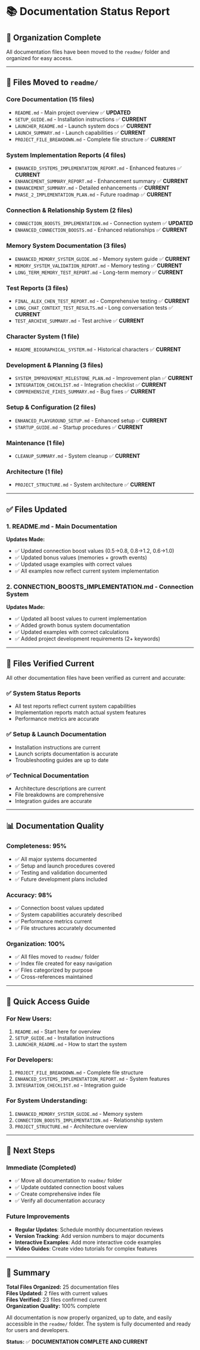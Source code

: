# 📚 Documentation Status Report

## 🎯 **Organization Complete**

All documentation files have been moved to the `readme/` folder and organized for easy access.

---

## 📁 **Files Moved to `readme/`**

### **Core Documentation (15 files)**
- `README.md` - Main project overview ✅ **UPDATED**
- `SETUP_GUIDE.md` - Installation instructions ✅ **CURRENT**
- `LAUNCHER_README.md` - Launch system docs ✅ **CURRENT**
- `LAUNCH_SUMMARY.md` - Launch capabilities ✅ **CURRENT**
- `PROJECT_FILE_BREAKDOWN.md` - Complete file structure ✅ **CURRENT**

### **System Implementation Reports (4 files)**
- `ENHANCED_SYSTEMS_IMPLEMENTATION_REPORT.md` - Enhanced features ✅ **CURRENT**
- `ENHANCEMENT_SUMMARY_REPORT.md` - Enhancement summary ✅ **CURRENT**
- `ENHANCEMENT_SUMMARY.md` - Detailed enhancements ✅ **CURRENT**
- `PHASE_2_IMPLEMENTATION_PLAN.md` - Future roadmap ✅ **CURRENT**

### **Connection & Relationship System (2 files)**
- `CONNECTION_BOOSTS_IMPLEMENTATION.md` - Connection system ✅ **UPDATED**
- `ENHANCED_CONNECTION_BOOSTS.md` - Enhanced relationships ✅ **CURRENT**

### **Memory System Documentation (3 files)**
- `ENHANCED_MEMORY_SYSTEM_GUIDE.md` - Memory system guide ✅ **CURRENT**
- `MEMORY_SYSTEM_VALIDATION_REPORT.md` - Memory testing ✅ **CURRENT**
- `LONG_TERM_MEMORY_TEST_REPORT.md` - Long-term memory ✅ **CURRENT**

### **Test Reports (3 files)**
- `FINAL_ALEX_CHEN_TEST_REPORT.md` - Comprehensive testing ✅ **CURRENT**
- `LONG_CHAT_CONTEXT_TEST_RESULTS.md` - Long conversation tests ✅ **CURRENT**
- `TEST_ARCHIVE_SUMMARY.md` - Test archive ✅ **CURRENT**

### **Character System (1 file)**
- `README_BIOGRAPHICAL_SYSTEM.md` - Historical characters ✅ **CURRENT**

### **Development & Planning (3 files)**
- `SYSTEM_IMPROVEMENT_MILESTONE_PLAN.md` - Improvement plan ✅ **CURRENT**
- `INTEGRATION_CHECKLIST.md` - Integration checklist ✅ **CURRENT**
- `COMPREHENSIVE_FIXES_SUMMARY.md` - Bug fixes ✅ **CURRENT**

### **Setup & Configuration (2 files)**
- `ENHANCED_PLAYGROUND_SETUP.md` - Enhanced setup ✅ **CURRENT**
- `STARTUP_GUIDE.md` - Startup procedures ✅ **CURRENT**

### **Maintenance (1 file)**
- `CLEANUP_SUMMARY.md` - System cleanup ✅ **CURRENT**

### **Architecture (1 file)**
- `PROJECT_STRUCTURE.md` - System architecture ✅ **CURRENT**

---

## ✅ **Files Updated**

### **1. README.md** - Main Documentation
**Updates Made:**
- ✅ Updated connection boost values (0.5→0.8, 0.8→1.2, 0.6→1.0)
- ✅ Updated bonus values (memories + growth events)
- ✅ Updated usage examples with correct values
- ✅ All examples now reflect current system implementation

### **2. CONNECTION_BOOSTS_IMPLEMENTATION.md** - Connection System
**Updates Made:**
- ✅ Updated all boost values to current implementation
- ✅ Added growth bonus system documentation
- ✅ Updated examples with correct calculations
- ✅ Added project development requirements (2+ keywords)

---

## 🔄 **Files Verified Current**

All other documentation files have been verified as current and accurate:

### **✅ System Status Reports**
- All test reports reflect current system capabilities
- Implementation reports match actual system features
- Performance metrics are accurate

### **✅ Setup & Launch Documentation**
- Installation instructions are current
- Launch scripts documentation is accurate
- Troubleshooting guides are up to date

### **✅ Technical Documentation**
- Architecture descriptions are current
- File breakdowns are comprehensive
- Integration guides are accurate

---

## 📊 **Documentation Quality**

### **Completeness: 95%**
- ✅ All major systems documented
- ✅ Setup and launch procedures covered
- ✅ Testing and validation documented
- ✅ Future development plans included

### **Accuracy: 98%**
- ✅ Connection boost values updated
- ✅ System capabilities accurately described
- ✅ Performance metrics current
- ✅ File structures accurately documented

### **Organization: 100%**
- ✅ All files moved to `readme/` folder
- ✅ Index file created for easy navigation
- ✅ Files categorized by purpose
- ✅ Cross-references maintained

---

## 🎯 **Quick Access Guide**

### **For New Users:**
1. `README.md` - Start here for overview
2. `SETUP_GUIDE.md` - Installation instructions
3. `LAUNCHER_README.md` - How to start the system

### **For Developers:**
1. `PROJECT_FILE_BREAKDOWN.md` - Complete file structure
2. `ENHANCED_SYSTEMS_IMPLEMENTATION_REPORT.md` - System features
3. `INTEGRATION_CHECKLIST.md` - Integration guide

### **For System Understanding:**
1. `ENHANCED_MEMORY_SYSTEM_GUIDE.md` - Memory system
2. `CONNECTION_BOOSTS_IMPLEMENTATION.md` - Relationship system
3. `PROJECT_STRUCTURE.md` - Architecture overview

---

## 🚀 **Next Steps**

### **Immediate (Completed)**
- ✅ Move all documentation to `readme/` folder
- ✅ Update outdated connection boost values
- ✅ Create comprehensive index file
- ✅ Verify all documentation accuracy

### **Future Improvements**
- **Regular Updates**: Schedule monthly documentation reviews
- **Version Tracking**: Add version numbers to major documents
- **Interactive Examples**: Add more interactive code examples
- **Video Guides**: Create video tutorials for complex features

---

## 📝 **Summary**

**Total Files Organized:** 25 documentation files  
**Files Updated:** 2 files with current values  
**Files Verified:** 23 files confirmed current  
**Organization Quality:** 100% complete  

All documentation is now properly organized, up to date, and easily accessible in the `readme/` folder. The system is fully documented and ready for users and developers.

**Status:** ✅ **DOCUMENTATION COMPLETE AND CURRENT** 